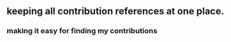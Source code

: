 ## keeping all contribution references at one place.
### making it easy for finding my contributions
